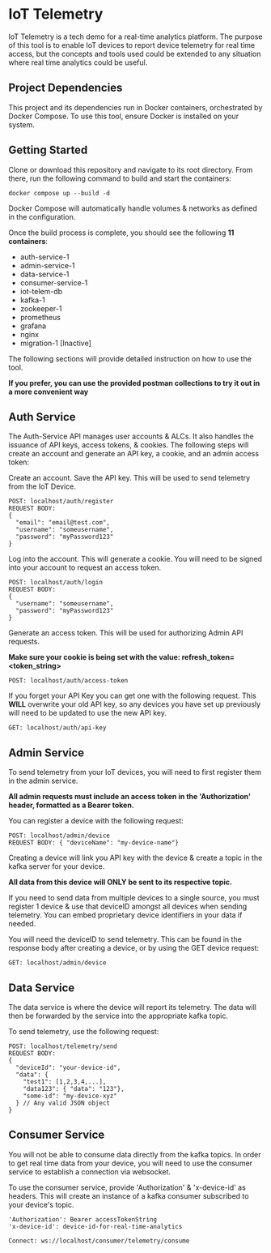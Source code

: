 # IoT Telemetry

IoT Telemetry is a tech demo for a real-time analytics platform. The purpose of this tool is to enable IoT devices to report device telemetry for real time access, but the concepts and tools used could be extended to any situation where real time analytics could be useful.

## Project Dependencies

This project and its dependencies run in Docker containers, orchestrated by Docker Compose. To use this tool, ensure Docker is installed on your system.

## Getting Started


Clone or download this repository and navigate to its root directory.  From there, run the following command to build and start the containers:

    docker compose up --build -d

Docker Compose will automatically handle volumes & networks as defined in the configuration.

Once the build process is complete, you should see the following **11 containers**:

 - auth-service-1
 - admin-service-1
 - data-service-1
 - consumer-service-1
 - iot-telem-db
 - kafka-1
 - zookeeper-1
 - prometheus
 - grafana
 - nginx
 - migration-1 [Inactive]

The following sections will provide detailed instruction on how to use the tool. 

**If you prefer, you can use the provided postman collections to try it out in a more convenient way**

## Auth Service

The Auth-Service API manages user accounts & ALCs. It also handles the issuance of API keys, access tokens, & cookies. The following steps will create an account and generate an API key, a cookie, and an admin access token:

Create an account. Save the API key. This will be used to send telemetry from the IoT Device.

    POST: localhost/auth/register
    REQUEST BODY:
    {
      "email": "email@test.com",
      "username": "someusername",
      "password": "myPassword123"
    }

Log into the account. This will generate a cookie. You will need to be signed into your account to request an access token.

    POST: localhost/auth/login
    REQUEST BODY:
    {
      "username": "someusername",
      "password": "myPassword123"
    }

Generate an access token. This will be used for authorizing Admin API requests. 

**Make sure your cookie is being set with the value: refresh_token=<token_string>**

    POST: localhost/auth/access-token

If you forget your API Key you can get one with the following request. This **WILL** overwrite your old API key, so any devices you have set up previously will need to be updated to use the new API key.

    GET: localhost/auth/api-key

## Admin Service

To send telemetry from your IoT devices, you will need to first register them in the admin service.

**All admin requests must include an access token in the 'Authorization' header, formatted as a Bearer token.**

You can register a device with the following request:

    POST: localhost/admin/device
    REQUEST BODY: { "deviceName": "my-device-name"}

Creating a device will link you API key with the device & create a topic in the kafka server for your device. 

**All data from this device will ONLY be sent to its respective topic.**

If you need to send data from multiple devices to a single source, you must register 1 device & use that deviceID amongst all devices when sending telemetry. You can embed proprietary device identifiers in your data if needed.


You will need the deviceID to send telemetry. This can be found in the response body after creating a device, or by using the GET device request:

    GET: localhost/admin/device

## Data Service

The data service is where the device will report its telemetry. The data will then be forwarded by the service into the appropriate kafka topic.

To send telemetry, use the following request:

    POST: localhost/telemetry/send
    REQUEST BODY:
    {
      "deviceId": "your-device-id",
      "data": {
        "test1": [1,2,3,4,...],
        "data123": { "data": "123"},
        "some-id": "my-device-xyz"
      } // Any valid JSON object
    }

## Consumer Service

You will not be able to consume data directly from the kafka topics. In order to get real time data from your device, you will need to use the consumer service to establish a connection via websocket. 

To use the consumer service, provide 'Authorization' & 'x-device-id' as headers. This will create an instance of a kafka consumer subscribed to your device's topic.

    'Authorization': Bearer accessTokenString
    'x-device-id': device-id-for-real-time-analytics
    
    Connect: ws://localhost/consumer/telemetry/consume 
